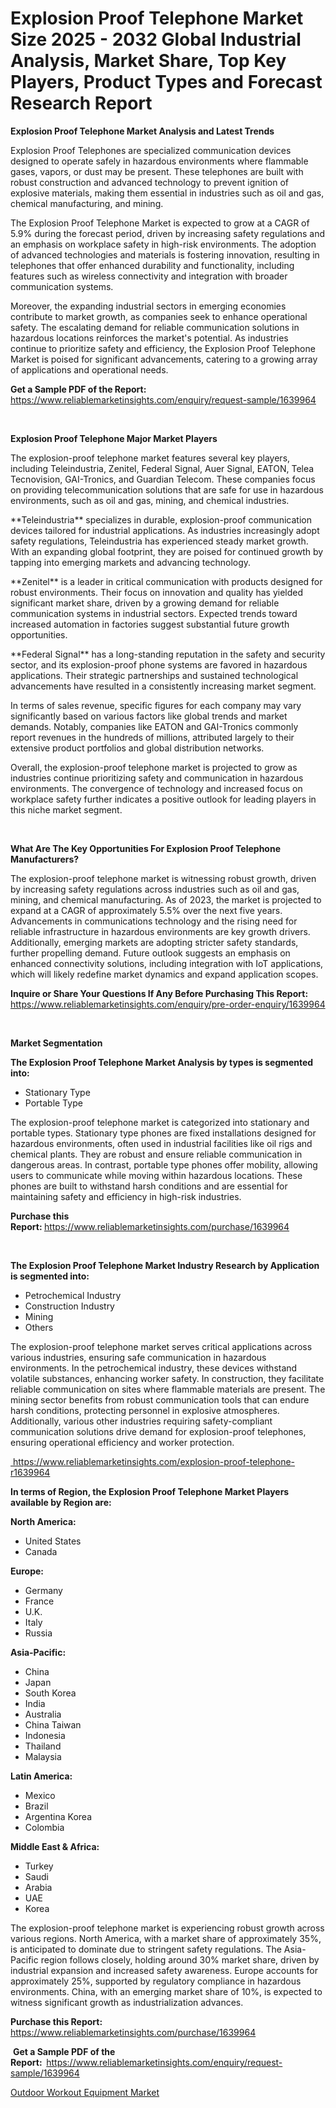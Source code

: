 <p><h1>Explosion Proof Telephone Market Size 2025 - 2032 Global Industrial Analysis, Market Share, Top Key Players, Product Types and Forecast Research Report</h1></p><p><strong>Explosion Proof Telephone Market Analysis and Latest Trends</strong></p>
<p><p>Explosion Proof Telephones are specialized communication devices designed to operate safely in hazardous environments where flammable gases, vapors, or dust may be present. These telephones are built with robust construction and advanced technology to prevent ignition of explosive materials, making them essential in industries such as oil and gas, chemical manufacturing, and mining.</p><p>The Explosion Proof Telephone Market is expected to grow at a CAGR of 5.9% during the forecast period, driven by increasing safety regulations and an emphasis on workplace safety in high-risk environments. The adoption of advanced technologies and materials is fostering innovation, resulting in telephones that offer enhanced durability and functionality, including features such as wireless connectivity and integration with broader communication systems. </p><p>Moreover, the expanding industrial sectors in emerging economies contribute to market growth, as companies seek to enhance operational safety. The escalating demand for reliable communication solutions in hazardous locations reinforces the market's potential. As industries continue to prioritize safety and efficiency, the Explosion Proof Telephone Market is poised for significant advancements, catering to a growing array of applications and operational needs.</p></p>
<p><strong>Get a Sample PDF of the Report:&nbsp;</strong> <a href="https://www.reliablemarketinsights.com/enquiry/request-sample/1639964?utm_campaign=3212&utm_medium=2&utm_source=Github&utm_content=ia&utm_term=05042025&utm_id=explosion-proof-telephone">https://www.reliablemarketinsights.com/enquiry/request-sample/1639964</a></p>
<p>&nbsp;</p>
<p><strong>Explosion Proof Telephone Major Market Players</strong></p>
<p><p>The explosion-proof telephone market features several key players, including Teleindustria, Zenitel, Federal Signal, Auer Signal, EATON, Telea Tecnovision, GAI-Tronics, and Guardian Telecom. These companies focus on providing telecommunication solutions that are safe for use in hazardous environments, such as oil and gas, mining, and chemical industries.</p><p>**Teleindustria** specializes in durable, explosion-proof communication devices tailored for industrial applications. As industries increasingly adopt safety regulations, Teleindustria has experienced steady market growth. With an expanding global footprint, they are poised for continued growth by tapping into emerging markets and advancing technology.</p><p>**Zenitel** is a leader in critical communication with products designed for robust environments. Their focus on innovation and quality has yielded significant market share, driven by a growing demand for reliable communication systems in industrial sectors. Expected trends toward increased automation in factories suggest substantial future growth opportunities.</p><p>**Federal Signal** has a long-standing reputation in the safety and security sector, and its explosion-proof phone systems are favored in hazardous applications. Their strategic partnerships and sustained technological advancements have resulted in a consistently increasing market segment.</p><p>In terms of sales revenue, specific figures for each company may vary significantly based on various factors like global trends and market demands. Notably, companies like EATON and GAI-Tronics commonly report revenues in the hundreds of millions, attributed largely to their extensive product portfolios and global distribution networks.</p><p>Overall, the explosion-proof telephone market is projected to grow as industries continue prioritizing safety and communication in hazardous environments. The convergence of technology and increased focus on workplace safety further indicates a positive outlook for leading players in this niche market segment.</p></p>
<p>&nbsp;</p>
<p><strong>What Are The Key Opportunities For Explosion Proof Telephone Manufacturers?</strong></p>
<p><p>The explosion-proof telephone market is witnessing robust growth, driven by increasing safety regulations across industries such as oil and gas, mining, and chemical manufacturing. As of 2023, the market is projected to expand at a CAGR of approximately 5.5% over the next five years. Advancements in communications technology and the rising need for reliable infrastructure in hazardous environments are key growth drivers. Additionally, emerging markets are adopting stricter safety standards, further propelling demand. Future outlook suggests an emphasis on enhanced connectivity solutions, including integration with IoT applications, which will likely redefine market dynamics and expand application scopes.</p></p>
<p><strong>Inquire or Share Your Questions If Any Before Purchasing This Report:</strong> <a href="https://www.reliablemarketinsights.com/enquiry/pre-order-enquiry/1639964?utm_campaign=3212&utm_medium=2&utm_source=Github&utm_content=ia&utm_term=05042025&utm_id=explosion-proof-telephone">https://www.reliablemarketinsights.com/enquiry/pre-order-enquiry/1639964</a></p>
<p>&nbsp;</p>
<p><strong>Market Segmentation</strong></p>
<p><strong>The Explosion Proof Telephone Market Analysis by types is segmented into:</strong></p>
<p><ul><li>Stationary Type</li><li>Portable Type</li></ul></p>
<p><p>The explosion-proof telephone market is categorized into stationary and portable types. Stationary type phones are fixed installations designed for hazardous environments, often used in industrial facilities like oil rigs and chemical plants. They are robust and ensure reliable communication in dangerous areas. In contrast, portable type phones offer mobility, allowing users to communicate while moving within hazardous locations. These phones are built to withstand harsh conditions and are essential for maintaining safety and efficiency in high-risk industries.</p></p>
<p><strong>Purchase this Report:&nbsp;</strong><a href="https://www.reliablemarketinsights.com/purchase/1639964?utm_campaign=3212&utm_medium=2&utm_source=Github&utm_content=ia&utm_term=05042025&utm_id=explosion-proof-telephone">https://www.reliablemarketinsights.com/purchase/1639964</a></p>
<p>&nbsp;</p>
<p><strong>The Explosion Proof Telephone Market Industry Research by Application is segmented into:</strong></p>
<p><ul><li>Petrochemical Industry</li><li>Construction Industry</li><li>Mining</li><li>Others</li></ul></p>
<p><p>The explosion-proof telephone market serves critical applications across various industries, ensuring safe communication in hazardous environments. In the petrochemical industry, these devices withstand volatile substances, enhancing worker safety. In construction, they facilitate reliable communication on sites where flammable materials are present. The mining sector benefits from robust communication tools that can endure harsh conditions, protecting personnel in explosive atmospheres. Additionally, various other industries requiring safety-compliant communication solutions drive demand for explosion-proof telephones, ensuring operational efficiency and worker protection.</p></p>
<p><a href="https://www.reliablemarketinsights.com/explosion-proof-telephone-r1639964?utm_campaign=3212&utm_medium=2&utm_source=Github&utm_content=ia&utm_term=05042025&utm_id=explosion-proof-telephone">&nbsp;https://www.reliablemarketinsights.com/explosion-proof-telephone-r1639964</a></p>
<p><strong>In terms of Region, the Explosion Proof Telephone Market Players available by Region are:</strong></p>
<p>
    <p> <strong> North America: </strong>
        <ul>
            <li>United States</li>
            <li>Canada</li>
        </ul>
        </p> 
    <p> <strong> Europe: </strong>
        <ul>
            <li>Germany</li>
            <li>France</li>
            <li>U.K.</li>
            <li>Italy</li>
            <li>Russia</li>
        </ul>
        </p> 
    <p> <strong> Asia-Pacific: </strong>
        <ul>
            <li>China</li>
            <li>Japan</li>
            <li>South Korea</li>
            <li>India</li>
            <li>Australia</li>
            <li>China Taiwan</li>
            <li>Indonesia</li>
            <li>Thailand</li>
            <li>Malaysia</li>
        </ul>
        </p> 
    <p> <strong> Latin America: </strong>
        <ul>
            <li>Mexico</li>
            <li>Brazil</li>
            <li>Argentina Korea</li>
            <li>Colombia</li>
        </ul>
        </p> 
    <p> <strong> Middle East & Africa: </strong>
        <ul>
            <li>Turkey</li>
            <li>Saudi</li>
            <li>Arabia</li>
            <li>UAE</li>
            <li>Korea</li>
        </ul>
    </p>
    </p>
<p><p>The explosion-proof telephone market is experiencing robust growth across various regions. North America, with a market share of approximately 35%, is anticipated to dominate due to stringent safety regulations. The Asia-Pacific region follows closely, holding around 30% market share, driven by industrial expansion and increased safety awareness. Europe accounts for approximately 25%, supported by regulatory compliance in hazardous environments. China, with an emerging market share of 10%, is expected to witness significant growth as industrialization advances.</p></p>
<p><strong>Purchase this Report: </strong><a href="https://www.reliablemarketinsights.com/purchase/1639964?utm_campaign=3212&utm_medium=2&utm_source=Github&utm_content=ia&utm_term=05042025&utm_id=explosion-proof-telephone">https://www.reliablemarketinsights.com/purchase/1639964</a></p>
<p>&nbsp;<strong>Get a Sample PDF of the Report:&nbsp;&nbsp;</strong><a href="https://www.reliablemarketinsights.com/enquiry/request-sample/1639964?utm_campaign=3212&utm_medium=2&utm_source=Github&utm_content=ia&utm_term=05042025&utm_id=explosion-proof-telephone">https://www.reliablemarketinsights.com/enquiry/request-sample/1639964</a></p>
<p><strong></strong></p>
<p><p><a href="https://github.com/saoneubeh8/Market-Research-Report-List-1/blob/main/outdoor-workout-equipment-market.md?utm_campaign=3212&utm_medium=2&utm_source=Github&utm_content=ia&utm_term=05042025&utm_id=explosion-proof-telephone">Outdoor Workout Equipment Market</a></p></p>